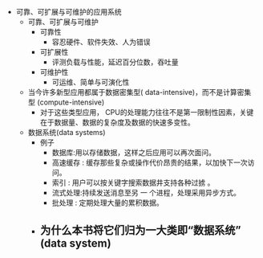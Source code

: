 - 可靠、可扩展与可维护的应用系统
	- 可靠、可扩展与可维护
		- 可靠性
			- 容忍硬件、软件失效、人为错误
		- 可扩展性
			- 评测负载与性能，延迟百分位数，吞吐量
		- 可维护性
			- 可运维、简单与可演化性
	- 当今许多新型应用都属于数据密集型( data-intensive)，而不是计算密集型 (compute-intensive)
		- 对于这些类型应用， CPU的处理能力往往不是第一限制性因素，关键在于数据量、数据的复杂度及数据的快速多变性。
	- 数据系统(data systems)
		- 例子
			- 数据库:用以存储数据，这样之后应用可以再次面问。
			- 高速缓存 : 缓存那些复杂或操作代价昂贵的结果，以加快下一次访问。
			- 索引 : 用户可以按关键字搜索数据井支持各种过掳 。
			- 流式处理:持续发送消息至另 一 个进程，处理采用异步方式。
			- 批处理 : 定期处理大量的累积数据。
		- 为什么本书将它们归为一大类即“数据系统” (data system)
			-